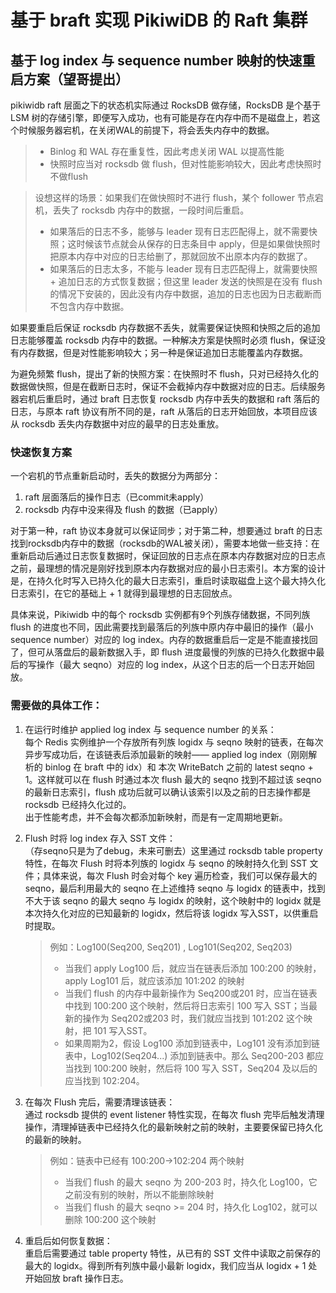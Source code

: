 # 基于 braft 实现 PikiwiDB 的 Raft 集群

## 基于 log index 与 sequence number 映射的快速重启方案（望哥提出）
pikiwidb raft 层面之下的状态机实际通过 RocksDB 做存储，RocksDB 是个基于 LSM 树的存储引擎，即便写入成功，也有可能是存在内存中而不是磁盘上，若这个时候服务器宕机，在关闭WAL的前提下，将会丢失内存中的数据。
> - Binlog 和 WAL 存在重复性，因此考虑关闭 WAL 以提高性能  
> - 快照时应当对 rocksdb 做 flush，但对性能影响较大，因此考虑快照时不做flush

> 设想这样的场景：如果我们在做快照时不进行 flush，某个 follower 节点宕机，丢失了 rocksdb 内存中的数据，一段时间后重启。
> - 如果落后的日志不多，能够与 leader 现有日志匹配得上，就不需要快照；这时候该节点就会从保存的日志条目中 apply，但是如果做快照时把原本内存中对应的日志给删了，那就回放不出原本内存的数据了。
> - 如果落后的日志太多，不能与 leader 现有日志匹配得上，就需要快照 + 追加日志的方式恢复数据；但这里 leader 发送的快照是在没有 flush 的情况下安装的，因此没有内存中数据，追加的日志也因为日志截断而不包含内存中数据。

如果要重启后保证 rocksdb 内存数据不丢失，就需要保证快照和快照之后的追加日志能够覆盖 rocksdb 内存中的数据。一种解决方案是快照时必须 flush，保证没有内存数据，但是对性能影响较大；另一种是保证追加日志能覆盖内存数据。

为避免频繁 flush，提出了新的快照方案：在快照时不 flush，只对已经持久化的数据做快照，但是在截断日志时，保证不会截掉内存中数据对应的日志。后续服务器宕机后重启时，通过 braft 日志恢复 rocksdb 内存中丢失的数据和 raft 落后的日志，与原本 raft 协议有所不同的是，raft 从落后的日志开始回放，本项目应该从 rocksdb 丢失内存数据中对应的最早的日志处重放。

### 快速恢复方案
一个宕机的节点重新启动时，丢失的数据分为两部分：
1. raft 层面落后的操作日志（已commit未apply） 
2. rocksdb 内存中没来得及 flush 的数据（已apply）  

对于第一种，raft 协议本身就可以保证同步；对于第二种，想要通过 braft 的日志找到rocksdb内存中的数据（rocksdb的WAL被关闭），需要本地做一些支持：在重新启动后通过日志恢复数据时，保证回放的日志点在原本内存数据对应的日志点之前，最理想的情况是刚好找到原本内存数据对应的最小日志索引。本方案的设计是，在持久化时写入已持久化的最大日志索引，重启时读取磁盘上这个最大持久化日志索引，在它的基础上 + 1 就得到最理想的日志回放点。  

具体来说，Pikiwidb 中的每个 rocksdb 实例都有9个列族存储数据，不同列族 flush 的进度也不同，因此需要找到最落后的列族中原内存中最旧的操作（最小 sequence number）对应的 log index。内存的数据重启后一定是不能直接找回了，但可从落盘后的最新数据入手，即 flush 进度最慢的列族的已持久化数据中最后的写操作（最大 seqno）对应的 log index，从这个日志的后一个日志开始回放。

### 需要做的具体工作：
1. 在运行时维护 applied log index 与 sequence number 的关系：  
   每个 Redis 实例维护一个存放所有列族 logidx 与 seqno 映射的链表，在每次异步写成功后，在该链表后添加最新的映射—— applied log index（刚刚解析的 binlog 在 braft 中的 idx）和 本次 WriteBatch 之前的 latest seqno + 1。这样就可以在 flush 时通过本次 flush 最大的 seqno 找到不超过该 seqno 的最新日志索引，flush 成功后就可以确认该索引以及之前的日志操作都是 rocksdb 已经持久化过的。  
   出于性能考虑，并不会每次都添加新映射，而是有一定周期地更新。
2. Flush 时将 log index 存入 SST 文件：  
   （存seqno只是为了debug，未来可删去）这里通过 rocksdb table property 特性，在每次 Flush 时将本列族的 logidx 与 seqno  的映射持久化到 SST 文件；具体来说，每次 Flush 时会对每个 key 遍历检查，我们可以保存最大的 seqno，最后利用最大的 seqno 在上述维持 seqno 与 logidx 的链表中，找到不大于该 seqno 的最大 seqno 与 logidx 的映射，这个映射中的 logidx 就是本次持久化对应的已知最新的 logidx，然后将该 logidx 写入SST，以供重启时提取。

   > 例如：Log100(Seq200, Seq201) , Log101(Seq202, Seq203)  
   > - 当我们 apply Log100 后，就应当在链表后添加 100:200 的映射，apply Log101 后，就应该添加 101:202 的映射  
   > - 当我们 flush 的内存中最新操作为 Seq200或201 时，应当在链表中找到 100:200 这个映射，然后将日志索引 100 写入 SST；当最新的操作为 Seq202或203 时，我们就应当找到 101:202 这个映射，把 101 写入SST。  
   > - 如果周期为2，假设 Log100 添加到链表中，Log101 没有添加到链表中，Log102(Seq204...) 添加到链表中。那么 Seq200-203 都应当找到 100:200 映射，然后将 100 写入 SST，Seq204 及以后的应当找到 102:204。

3. 在每次 Flush 完后，需要清理该链表：  
   通过 rocksdb 提供的 event listener 特性实现，在每次 flush 完毕后触发清理操作，清理掉链表中已经持久化的最新映射之前的映射，主要要保留已持久化的最新的映射。
   > 例如：链表中已经有 100:200->102:204 两个映射   
   > - 当我们 flush 的最大 seqno 为 200-203 时，持久化 Log100，它之前没有别的映射，所以不能删除映射
   > - 当我们 flush 的最大 seqno >= 204 时，持久化 Log102，就可以删除 100:200 这个映射

4. 重启后如何恢复数据：  
   重启后需要通过 table property 特性，从已有的 SST 文件中读取之前保存的最大的 logidx。得到所有列族中最小最新 logidx，我们应当从 logidx + 1 处开始回放 braft 操作日志。
